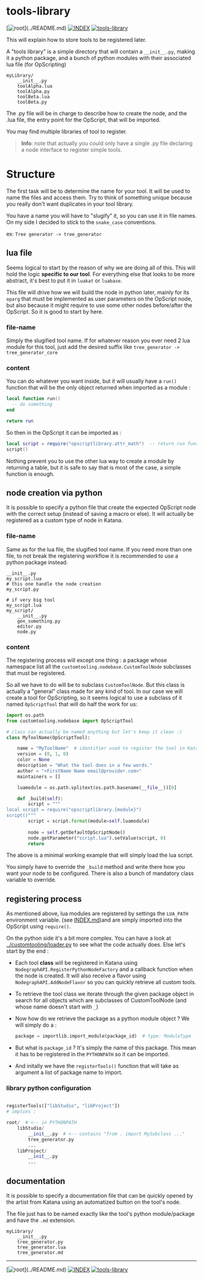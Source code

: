 # tools-library

[![root](https://img.shields.io/badge/back_to_root-536362?)](../README.md)
[![INDEX](https://img.shields.io/badge/index-blue?labelColor=blue)](INDEX.md)
[![tools-library](https://img.shields.io/badge/tools--library-fcb434)](tools-library.md)


This will explain how to store tools to be registered later.

A "tools library" is a simple directory that will contain a `__init__.py`,
making it a python package, and a bunch of python modules with
their associated lua file (for OpScripting)

```
myLibrary/
    __init__.py
    toolAlpha.lua
    toolAlpha.py
    toolBeta.lua
    toolBeta.py
```

The .py file will be in charge to describe how to create the node, and the .lua
file, the entry point for the OpScript, that will be imported.

You may find multiple libraries of tool to register.

> **Info**: note that actually you could only have a single .py file declaring
> a node interface to register simple tools.


# Structure

The first task will be to determine the name for your tool. It will be used
to name the files and access them. Try to think of something unique because
you really don't want duplicates in your tool library.

You have a name you will have to "slugify" it, so you can use it in file names.
On my side I decided to stick to the `snake_case` conventions.

ex: `Tree generator -> tree_generator`

## lua file

Seems logical to start by the reason of why we are doing all of this. This
will hold the logic **specific to our tool**. For everything else that
looks to be more abstract, it's best to put it in `luakat` or `luabase`.

This file will drive how we will build the node in python later, mainly for
its `oparg` that must be implemented as user parameters on the OpScript node,
but also because it might require to use some other nodes before/after the OpScript.
So it is good to start by here.

### file-name

Simply the slugified tool name. If for whatever reason you ever need 2 lua module
for this tool, just add the desired suffix like `tree_generator -> tree_generator_core`


### content

You can do whatever you want inside, but it will usually have a `run()` function
that will be the only object returned when imported as a module :

```lua
local function run()
  -- do something
end

return run
```

So then in the OpScript it can be imported as :

```lua
local script = require("opscriptlibrary.attr_math")  -- return run function
script()
```

Nothing prevent you to use the other lua way to create a module by returning
a table, but it is safe to say that is most of the case, a simple function is 
enough.


## node creation via python

It is possible to specify a python file that create the expected OpScript node
with the correct setup (instead of saving a macro or else). It will actually
be registered as a custom type of node in Katana.

### file-name

Same as for the lua file, the slugified tool name. If you need more than one
file, to not break the registering workflow it is recommended to use a python
package instead.

```shell
__init__.py
my_script.lua
# this one handle the node creation
my_script.py

# if very big tool
my_script.lua
my_script/
    __init__.py
    gen_something.py
    editor.py
    node.py
```

### content

The registering process will except one thing : a package whose namespace list
all the `customtooling.nodebase.CustomToolNode` subclasses that must be registered.

So all we have to do will be to subclass `CustomToolNode`. But this class is 
actually a "general" class made for any kind of tool. In our case we will
create a tool for OpScripting, so it seems logical to use a subclass of it
named `OpScriptTool` that will do half the work for us:

```python
import os.path
from customtooling.nodebase import OpScriptTool

# class can actually be named anything but let's keep it clean :)
class MyToolName(OpScriptTool):

    name = "MyToolName"  # identifier used to register the tool in Katana !
    version = (0, 1, 0)
    color = None
    description = "What the tool does in a few words."
    author = "<FirstName Name email@provider.com>"
    maintainers = []

    luamodule = os.path.splitext(os.path.basename(__file__))[0]

    def _build(self):
        script = """
local script = require("opscriptlibrary.{module}")
script()"""
        script = script.format(module=self.luamodule)
        
        node = self.getDefaultOpScriptNode()
        node.getParameter("script.lua").setValue(script, 0)
        return

```

The above is a minimal working example that will simply load the lua script.

You simply have to override the `_build` method and write there how you want
your node to be configured. There is also a bunch of mandatory class variable
to override.

## registering process

As mentioned above, lua modules are registered by settings the `LUA_PATH`
environment variable. (see [INDEX.md](INDEX.md))and are simply imported into
the OpScript using `require()`.

On the python side it's a bit more complex. You can have a look at 
[../customtooling/loader.py](../customtooling/loader.py) to see what the code
actually does. Else let's start by the end :

- Each tool **class** will be registered in Katana using `NodegraphAPI.RegisterPythonNodeFactory` 
and a callback function when the node is created.
It will also receive a flavor using `NodegraphAPI.AddNodeFlavor` so you can 
quickly retrieve all custom tools.

- To retrieve the tool class we iterate through the given package object in
search for all objects which are subclasses of CustomToolNode (and whose name
doesn't start with `_`)

- Now how do we retrieve the package as a python module object ? We will simply
do a :
  ```python
  package = importlib.import_module(package_id)  # type: ModuleType
  ```

- But what is `package_id` ? It's simply the name of this package. This mean
it has to be registered in the `PYTHONPATH` so it can be imported.

- And initally we have the `registerTools()` function that will take as argument
a list of package name to import.

### library python configuration

```python

registerTools(["libStudio", "libProject"])
# implies :

root/  # <-- in PYTHONPATH
    libStudio/
        __init__.py  # <-- contains "from . import MySubclass ..."
        tree_generator.py
        ...
    libProject/
        __init__.py
        ...
```

## documentation

It is possible to specify a documentation file that can be quickly opened by
the artist from Katana using an automatized button on the tool's node.

The file just has to be named exactly like the tool's python module/package
and have the `.md` extension.

```
myLibrary/
    __init__.py
    tree_generator.py
    tree_generator.lua
    tree_generator.md
```

---

[![root](https://img.shields.io/badge/back_to_root-536362?)](../README.md)
[![INDEX](https://img.shields.io/badge/index-blue?labelColor=blue)](INDEX.md)
[![tools-library](https://img.shields.io/badge/tools--library-fcb434)](tools-library.md)
